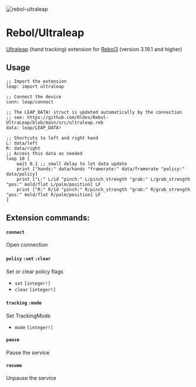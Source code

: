 ![rebol-ultraleap](https://github.com/user-attachments/assets/2be73e03-ab9f-499e-877c-40026c3c162c)

# Rebol/Ultraleap

[Ultraleap](https://www.ultraleap.com/) (hand tracking) extension for [Rebol3](https://github.com/Oldes/Rebol3) (version 3.19.1 and higher)

## Usage
```rebol
;; Import the extension
leap: import ultraleap

;; Connect the device
conn: leap/connect

;; The LEAP_DATA! struct is updated automatically by the connection
;; see: https://github.com/Oldes/Rebol-UltraLeap/blob/main/src/ultraleap.reb
data: leap/LEAP_DATA!

;; Shortcuts to left and right hand
L: data/left
R: data/right
;; Access this data as needed
loop 10 [
    wait 0.1 ;; small delay to let data update
    print ["hands:" data/hands "framerate:" data/framerate "policy:" data/policy]
    print ["L:" L/id "pinch:" L/pinch_strength "grab:" L/grab_strength "pos:" mold/flat L/palm/position] LF
    print ["R:" R/id "pinch:" R/pinch_strength "grab:" R/grab_strength "pos:" mold/flat R/palm/position] LF
]
```

## Extension commands:

#### `connect`
Open connection

#### `policy` `:set` `:clear`
Set or clear policy flags
* `set` `[integer!]`
* `clear` `[integer!]`

#### `tracking` `:mode`
Set TrackingMode
* `mode` `[integer!]`

#### `pause`
Pause the service

#### `resume`
Unpause the service


